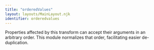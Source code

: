 ```yaml
---
title: "orderedValues"
layout: layouts/MainLayout.njk
identifier: orderedvalues
---
```


<!-- This file was automatically generated. -->


Properties affected by this transform can accept their arguments in an
arbitrary order. This module normalizes that order, facilitating
easier de-duplication.
